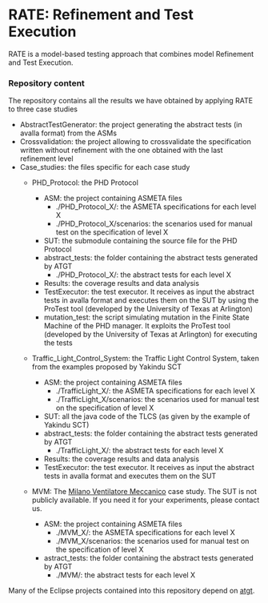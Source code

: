 # RATE: Refinement and Test Execution 

RATE is a model-based testing approach that combines model Refinement and Test Execution.

### Repository content

The repository contains all the results we have obtained by applying RATE to three case studies

* AbstractTestGenerator: the project generating the abstract tests (in avalla format) from the ASMs
* Crossvalidation: the project allowing to crossvalidate the specification written without refinement with the one obtained with the last refinement level
* Case_studies: the files specific for each case study
  * PHD_Protocol: the PHD Protocol
  	* ASM: the project containing ASMETA files
		* ./PHD_Protocol_X/: the ASMETA specifications for each level X
		* ./PHD_Protocol_X/scenarios: the scenarios used for manual test on the specification of level X
  	* SUT: the submodule containing the source file for the PHD Protocol
  	* abstract_tests: the folder containing the abstract tests generated by ATGT
		* ./PHD_Protocol_X/: the abstract tests for each level X
  	* Results: the coverage results and data analysis
  	* TestExecutor: the test executor. It receives as input the abstract tests in avalla format and executes them on the SUT by using the ProTest tool (developed by the University of Texas at Arlington)
  	* mutation_test: the script simulating mutation in the Finite State Machine of the PHD manager. It exploits the ProTest tool (developed by the University of Texas at Arlington) for executing the tests

  * Traffic_Light_Control_System: the Traffic Light Control System, taken from the examples proposed by Yakindu SCT 
  	* ASM: the project containing ASMETA files
		* ./TrafficLight_X/: the ASMETA specifications for each level X
		* ./TrafficLight_X/scenarios: the scenarios used for manual test on the specification of level X
  	* SUT: all the java code of the TLCS (as given by the example of Yakindu SCT)
  	* abstract_tests: the folder containing the abstract tests generated by ATGT
		* ./TrafficLight_X/: the abstract tests for each level X
  	* Results: the coverage results and data analysis
  	* TestExecutor: the test executor. It receives as input the abstract tests in avalla format and executes them on the SUT

  * MVM: The [Milano Ventilatore Meccanico](http://mvm.care/it/home-it/) case study. The SUT is not publicly available. If you need it for your experiments, please contact us.
  	* ASM: the project containing ASMETA files
		* ./MVM_X/: the ASMETA specifications for each level X
		* ./MVM_X/scenarios: the scenarios used for manual test on the specification of level X
	* astract_tests: the folder containing the abstract tests generated by ATGT
		* ./MVM/: the abstract tests for each level X
		
Many of the Eclipse projects contained into this repository depend on [atgt](https://github.com/asmeta/asmeta/tree/master/code/extensions/asmeta.atgt).
  
